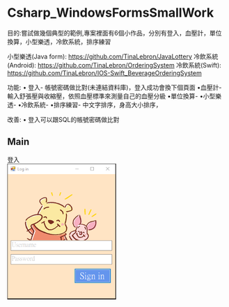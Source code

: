 # Csharp_WindowsFormsSmallWork

目的:嘗試做幾個典型的範例,專案裡面有6個小作品，分別有登入，血壓計，單位換算，小型樂透，冷飲系統，排序練習

小型樂透(Java form): https://github.com/TinaLebron/JavaLottery
冷飲系統(Android): https://github.com/TinaLebron/OrderingSystem
冷飲系統(Swift): https://github.com/TinaLebron/IOS-Swift_BeverageOrderingSystem

功能: 
• 登入- 帳號密碼做比對(未連結資料庫)，登入成功會換下個頁面
•血壓計- 輸入舒張壓與收縮壓，依照血壓標準來測量自己的血壓分級
•單位換算- 
•小型樂透- 
•冷飲系統- 
•排序練習- 中文字排序，身高大小排序，

改善: 
• 登入可以跟SQL的帳號密碼做比對
 
## Main
登入<br/>
<img src="https://github.com/TinaLebron/Csharp_WindowsFormsSmallWork/blob/master/picture/login.PNG" width="250" /><br/>
